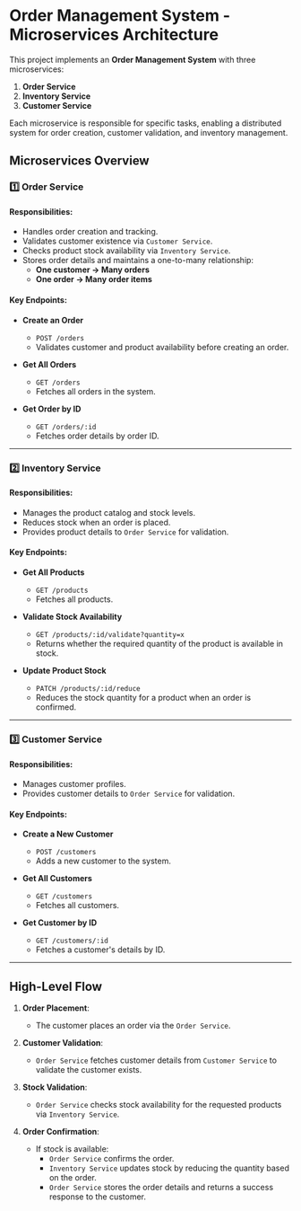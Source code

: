 # Order Management System - Microservices Architecture

This project implements an **Order Management System** with three microservices:
1. **Order Service**
2. **Inventory Service**
3. **Customer Service**

Each microservice is responsible for specific tasks, enabling a distributed system for order creation, customer validation, and inventory management.


## Microservices Overview

### 1️⃣ **Order Service**

#### Responsibilities:
- Handles order creation and tracking.
- Validates customer existence via `Customer Service`.
- Checks product stock availability via `Inventory Service`.
- Stores order details and maintains a one-to-many relationship:
  - **One customer → Many orders**
  - **One order → Many order items**

#### Key Endpoints:

- **Create an Order**
  - `POST /orders`
  - Validates customer and product availability before creating an order.

- **Get All Orders**
  - `GET /orders`
  - Fetches all orders in the system.

- **Get Order by ID**
  - `GET /orders/:id`
  - Fetches order details by order ID.

---

### 2️⃣ **Inventory Service**

#### Responsibilities:
- Manages the product catalog and stock levels.
- Reduces stock when an order is placed.
- Provides product details to `Order Service` for validation.

#### Key Endpoints:

- **Get All Products**
  - `GET /products`
  - Fetches all products.

- **Validate Stock Availability**
  - `GET /products/:id/validate?quantity=x`
  - Returns whether the required quantity of the product is available in stock.

- **Update Product Stock**
  - `PATCH /products/:id/reduce`
  - Reduces the stock quantity for a product when an order is confirmed.

---

### 3️⃣ **Customer Service**

#### Responsibilities:
- Manages customer profiles.
- Provides customer details to `Order Service` for validation.

#### Key Endpoints:

- **Create a New Customer**
  - `POST /customers`
  - Adds a new customer to the system.

- **Get All Customers**
  - `GET /customers`
  - Fetches all customers.

- **Get Customer by ID**
  - `GET /customers/:id`
  - Fetches a customer's details by ID.

---

## High-Level Flow

1. **Order Placement**:
   - The customer places an order via the `Order Service`.
   
2. **Customer Validation**:
   - `Order Service` fetches customer details from `Customer Service` to validate the customer exists.

3. **Stock Validation**:
   - `Order Service` checks stock availability for the requested products via `Inventory Service`.

4. **Order Confirmation**:
   - If stock is available:
     - `Order Service` confirms the order.
     - `Inventory Service` updates stock by reducing the quantity based on the order.
     - `Order Service` stores the order details and returns a success response to the customer.

